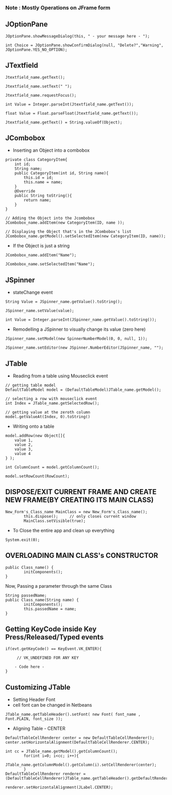 ### Note : Mostly Operations on JFrame form

## JOptionPane
```
JOptionPane.showMessageDialog(this, " - your message here - ");
```
```
int Choice = JOptionPane.showConfirmDialog(null, "Delete?","Warning", JOptionPane.YES_NO_OPTION);
```

## JTextfield
```
Jtextfield_name.getText();
```
```
Jtextfield_name.setText(" ");
```
```
Jtextfield_name.requestFocus();
```
```
int Value = Integer.parseInt(Jtextfield_name.getText());
```
```
float Value = Float.parseFloat(Jtextfield_name.getText());
```
```
Jtextfield_name.getText() = String.valueOf(Object);
```

## JCombobox
- Inserting an Object into a combobox

```
private class CategoryItem{
    int id;
    String name;
    public CategoryItem(int id, String name){
        this.id = id;
        this.name = name;
    }        
    @Override
    public String toString(){
        return name;
    }
}

// Adding the Object into the Jcombobox
JCombobox_name.addItem(new CategoryItem(ID, name ));

// Displaying the Object that's in the JCombobox's list
JCombobox_name.getModel().setSelectedItem(new CategoryItem(ID, name));
```
- If the Object is just a string
```
JCombobox_name.addItem("Name");
```
```
JCombobox_name.setSelectedItem("Name");
```

## JSpinner
- stateChange event
```
String Value = JSpinner_name.getValue().toString();
```
```
JSpinner_name.setValue(value);
```
```
int Value = Integer.parseInt(JSpinner_name.getValue().toString());
```
- Remodelling a JSpinner to visually change its value (zero here)
```
JSpinner_name.setModel(new SpinnerNumberModel(0, 0, null, 1));

JSpinner_name.setEditor(new JSpinner.NumberEditor(JSpinner_name, "");
```

## JTable
- Reading from a table using Mouseclick event
```
// getting table model
DefaultTableModel model = (DefaultTableModel)JTable_name.getModel();
```
```
// selecting a row with mouseclick event
int Index = JTable_name.getSelectedRow();
```
```
// getting value at the zeroth column
model.getValueAt(Index, 0).toString()
```
- Writing onto a table
```
model.addRow(new Object[]{
    value 1,
    value 2,
    value 3,
    value 4
} );
```

```
int ColumnCount = model.getColumnCount();
```
```
model.setRowCount(RowCount);
```

## DISPOSE/EXIT CURRENT FRAME AND CREATE NEW FRAME(BY CREATING ITS MAIN CLASS)
```
New_Form's_Class_name MainClass = new New_Form's_Class_name();
        this.dispose();     // only closes current window
        MainClass.setVisible(true);
```
- To Close the entire app and clean up everything
```
System.exit(0);
```

## OVERLOADING MAIN CLASS's CONSTRUCTOR
```
public Class_name() {
        initComponents();  
}
```
Now, Passing a parameter through the same Class
```    
String passedName;
public Class_name(String name) {
        initComponents();        
        this.passedName = name;
}        
```

## Getting KeyCode inside  Key Press/Released/Typed  events
```
if(evt.getKeyCode() == KeyEvent.VK_ENTER){     
    
     // VK_UNDEFINED FOR ANY KEY

    - Code here -
}
```

## Customizing JTable
- Setting Header Font
- cell font can be changed in Netbeans
```
JTable_name.getTableHeader().setFont( new Font( font_name , Font.PLAIN, font_size ));
```

- Aligning Table - CENTER
```
DefaultTableCellRenderer center = new DefaultTableCellRenderer();        
center.setHorizontalAlignment(DefaultTableCellRenderer.CENTER);

int cc = JTable_name.getModel().getColumnCount();
        for(int i=0; i<cc; i++){
            JTable_name.getColumnModel().getColumn(i).setCellRenderer(center);
        }
DefaultTableCellRenderer renderer = (DefaultTableCellRenderer)JTable_name.getTableHeader().getDefaultRenderer();

renderer.setHorizontalAlignment(JLabel.CENTER);
```

